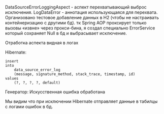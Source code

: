DataSourceErrorLoggingAspect - аспект перехватывающий выброс исключения.
LogDataError - аннотация использующаяся для перехвата.
Организовано тестовое добавление данных в H2 (чтобы не настраивать контейнеризацию с другими бд).
тк Spring AOP проксирует только вызовы «извне» через прокси-бина, я создал специально ErrorService который сохраняет Null в бд и выбрасывает исключение.

Отработка аспекта видная в логах

Hibernate: 

    insert 
    into
        data_source_error_log
        (message, signature_method, stack_trace, timestamp, id)
    values
        (?, ?, ?, ?, default)
        
Генератор: Искусственная ошибка обработана

Мы видим что при исключении Hibernate отправляет данные в табилцы с логами ошибок в бд.
